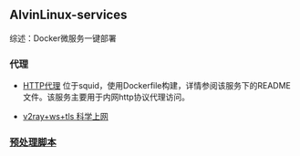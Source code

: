 ## AlvinLinux-services

综述：Docker微服务一键部署

### 代理

- [HTTP代理](https://github.com/SishangLi/AlvinLinux-Services/tree/master/squid-proxy)
位于squid，使用Dockerfile构建，详情参阅该服务下的README文件。该服务主要用于内网http协议代理访问。

- [v2ray+ws+tls 科学上网](https://github.com/SishangLi/AlvinLinux-Services/tree/master/nginx%2Bv2ray)

### [预处理脚本](https://github.com/SishangLi/AlvinLinux-Services/tree/master/vps-init)

